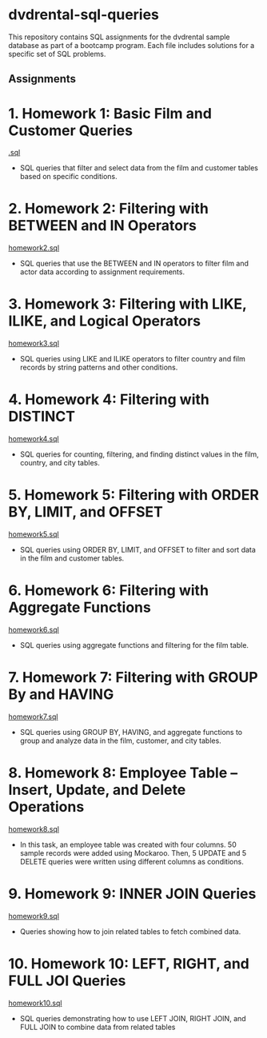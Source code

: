 # dvdrental-sql-queries
This repository contains SQL assignments for the dvdrental sample database as part of a bootcamp program. Each file includes solutions for a specific set of SQL problems.

## Assignments

# 1. Homework 1: Basic Film and Customer Queries
[.sql](./.sql)
- SQL queries that filter and select data from the film and customer tables based on specific conditions.

# 2. Homework 2: Filtering with BETWEEN and IN Operators
[homework2.sql](./homework2.sql)
- SQL queries that use the BETWEEN and IN operators to filter film and actor data according to assignment requirements.

# 3. Homework 3: Filtering with LIKE, ILIKE, and Logical Operators
[homework3.sql](./homework3.sql)
- SQL queries using LIKE and ILIKE operators to filter country and film records by string patterns and other conditions.

# 4. Homework 4: Filtering with DISTINCT
[homework4.sql](./homework4.sql)
- SQL queries for counting, filtering, and finding distinct values in the film, country, and city tables.

# 5. Homework 5: Filtering with ORDER BY, LIMIT, and OFFSET
[homework5.sql](./homework5.sql)
- SQL queries using ORDER BY, LIMIT, and OFFSET to filter and sort data in the film and customer tables.

# 6. Homework 6: Filtering with Aggregate Functions
[homework6.sql](./homework6.sql)
- SQL queries using aggregate functions and filtering for the film table.
  
# 7. Homework 7: Filtering with GROUP By and HAVING
[homework7.sql](./homework7.sql)
- SQL queries using GROUP BY, HAVING, and aggregate functions to group and analyze data in the film, customer, and city tables.

# 8. Homework 8: Employee Table – Insert, Update, and Delete Operations
[homework8.sql](./homework8.sql)
- In this task, an employee table was created with four columns. 50 sample records were added using Mockaroo. Then, 5 UPDATE and 5 DELETE queries were written using different columns as conditions.

# 9. Homework 9: INNER JOIN Queries
[homework9.sql](./homework9.sql)
- Queries showing how to join related tables to fetch combined data.

# 10. Homework 10: LEFT, RIGHT, and FULL JOI Queries
[homework10.sql](./homework10.sql)
- SQL queries demonstrating how to use LEFT JOIN, RIGHT JOIN, and FULL JOIN to combine data from related tables
